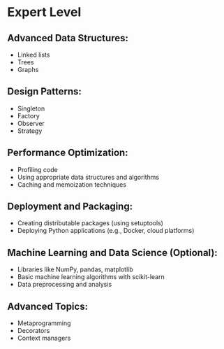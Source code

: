 # Expert Level

## Advanced Data Structures:
- Linked lists
- Trees
- Graphs

## Design Patterns:
- Singleton
- Factory
- Observer
- Strategy

## Performance Optimization:
- Profiling code
- Using appropriate data structures and algorithms
- Caching and memoization techniques

## Deployment and Packaging:
- Creating distributable packages (using setuptools)
- Deploying Python applications (e.g., Docker, cloud platforms)

## Machine Learning and Data Science (Optional):
- Libraries like NumPy, pandas, matplotlib
- Basic machine learning algorithms with scikit-learn
- Data preprocessing and analysis

## Advanced Topics:
- Metaprogramming
- Decorators
- Context managers
